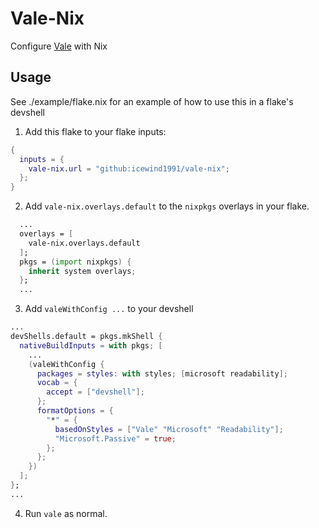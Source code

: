 # Vale-Nix

Configure [Vale](https://vale.sh) with Nix

## Usage

See ./example/flake.nix for an example of how to use this in a flake's devshell 

1. Add this flake to your flake inputs:

```nix
{
  inputs = {
    vale-nix.url = "github:icewind1991/vale-nix";
  };
}
```

2. Add `vale-nix.overlays.default` to the `nixpkgs` overlays in your flake.

```nix
  ...
  overlays = [
    vale-nix.overlays.default
  ];
  pkgs = (import nixpkgs) {
    inherit system overlays;
  };
  ...
```

3. Add `valeWithConfig ...` to your devshell

```nix
...
devShells.default = pkgs.mkShell {
  nativeBuildInputs = with pkgs; [
    ...
    (valeWithConfig {
      packages = styles: with styles; [microsoft readability];
      vocab = {
        accept = ["devshell"];
      };
      formatOptions = {
        "*" = {
          basedOnStyles = ["Vale" "Microsoft" "Readability"];
          "Microsoft.Passive" = true;
        };
      };
    })
  ];
};
...
```

4. Run `vale` as normal.